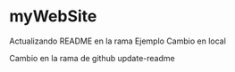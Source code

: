 # myWebSite 

Actualizando README en la rama Ejemplo
Cambio en local

Cambio en la rama de github update-readme
